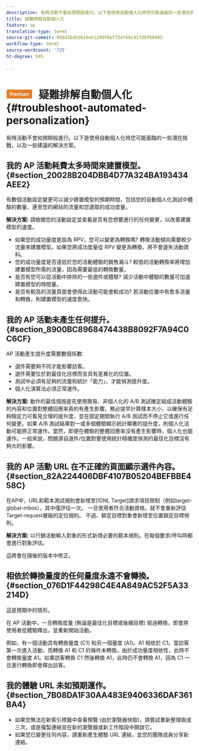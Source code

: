 ```yaml
---
description: 有時活動不會如預期般進行。以下是使用自動個人化時您可能面臨的一些潛在挑戰，以及一些建議的解決方案。
title: 疑難排解自動個人化
feature: ap
translation-type: tm+mt
source-git-commit: 968d36d65016e51290f6bf754f69c91fd8f68405
workflow-type: tm+mt
source-wordcount: '725'
ht-degree: 94%

---
```



# ![PREMIUM](/help/assets/premium.png) 疑難排解自動個人化{#troubleshoot-automated-personalization}

有時活動不會如預期般進行。以下是使用自動個人化時您可能面臨的一些潛在挑戰，以及一些建議的解決方案。

## 我的 AP 活動耗費太多時間來建置模型。{#section_20028B204DBB4D77A324BA193434AEE2}

有數個活動設定變更可以減少建置模型的預期時間，包括您的自動個人化測試中體驗的數量、連至您的網站的流量和您選取的成功度量。

**解決方案:** 請檢閱您的活動設定並查看是否有您想要進行的任何變更，以改善建置模型的速度。

* 如果您的成功量度是設為 RPV，您可以變更為轉換嗎? 轉換活動傾向需要較少流量來建置模型。如果您將成功度量從 RPV 變更為轉換，將不會遺失活動資料。
* 您的成功量度是否遠低於您的活動體驗的銷售漏斗? 較低的活動轉換率將增加建置模型所需的流量，因為需要最低的轉換數量。
* 是否有您可以從活動中排除的一些選件或體驗? 減少活動中體驗的數量可加速建置模型的時間量。
* 是否有較高的流量頁面會使得此活動可能會較成功? 若活動位置中有愈多流量和轉換，則建置模型的速度愈快。

## 我的 AP 活動未產生任何提升。  {#section_8900BC8968474438B8092F7A94C0C6CF}

AP 活動產生提升度需要數個係數:

* 選件需要夠不同才能影響訪客。
* 選件需要位於對最佳化目標而言具有差異化的位置。
* 測試中必須有足夠的流量和統計「能力」，才能偵測提升度。
* 個人化演算法必須正常運作。

**解決方案:** 動作的最佳措施是先使用簡易、非個人化的 A/B 測試確定組成活動體驗的內容和位置對整體回應率真的有產生影響。務必提早計算樣本大小，以確保有足夠檢定力可看見合理的提升度，並在固定期間執行 A/B 測試而不停止它或進行任何變更。如果 A/B 測試結果對一或多個體驗顯示統計顯著的提升度，則個人化活動可能將正常運作。當然，即便在體驗的整體回應率沒有產生影響時，個人化也能運作。一般來說，問題源自選件/位置對要使用統計精確度偵測的最佳化目標沒有夠大的影響。

## 我的 AP 活動 URL 在不正確的頁面顯示選件內容。  {#section_82A224406DBF4107B05204BEFBBE458C}

在AP中，URL和範本測試規則會新增至[!DNL Target]請求項目限制（例如target-global-mbox），其中僅評估一次。 一旦使用者符合活動資格，就不會重新評估Target-request層級的定位規則。 不過，鎖定目標對象會新增至位置鎖定目標規則。

**解決方案:** 以行銷活動輸入對象的形式新增必要的範本規則。在每個要求/呼叫時都會進行對象評估。

這將會在隨後的版本中修正。

## 相依於轉換量度的任何量度永遠不會轉換。{#section_076D1F44298C4E4A849AC52F5A33214D}

這是預期中的情形。

在 AP 活動中，一旦轉換度量 (無論是最佳化目標或後續目標) 經過轉換，即會將使用者從體驗釋出，並重新開始活動。

例如，有一個活動具有轉換量度 (C1) 和另一個量度 (A1)。A1 相依於 C1。當訪客第一次進入活動，而轉換 A1 和 C1 的條件未轉換，由於成功量度相依性，此時不會轉換量度 A1。如果訪客轉換 C1 然後轉換 A1，此時仍不會轉換 A1，因為 C1 一旦進行轉換即會釋出訪客。

## 我的體驗 URL 未如預期運作。  {#section_7B08DA1F30AA483E9406336DAF361BA4}

* 如果您無法在新索引標籤中查看預覽 (由於瀏覽器快取)，請嘗試重新整理兩或三次，或是複製連結並在新的瀏覽器或新工作階段中開啟它。
* 如果您已變更任何內容，請重新產生體驗 URL 連結，並您的團隊成員分享新連結。

